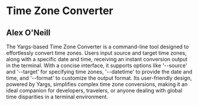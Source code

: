 # Time Zone Converter
## Alex O'Neill

The Yargs-based Time Zone Converter is a command-line tool designed to effortlessly convert time zones. Users input source and target time zones, along with a specific date and time, receiving an instant conversion output in the terminal. With a concise interface, it supports options like '--source' and '--target' for specifying time zones, '--datetime' to provide the date and time, and '--format' to customize the output format. Its user-friendly design, powered by Yargs, simplifies complex time zone conversions, making it an ideal companion for developers, travelers, or anyone dealing with global time disparities in a terminal environment.
